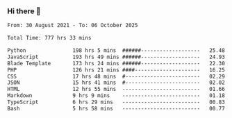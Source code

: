 ### Hi there 👋

<!--
**dominoto/dominoto** is a ✨ _special_ ✨ repository because its `README.md` (this file) appears on your GitHub profile.

Here are some ideas to get you started:

- 🔭 I’m currently working on ...
- 🌱 I’m currently learning ...
- 👯 I’m looking to collaborate on ...
- 🤔 I’m looking for help with ...
- 💬 Ask me about ...
- 📫 How to reach me: ...
- 😄 Pronouns: ...
- ⚡ Fun fact: ...
-->
<!--START_SECTION:waka-->

```txt
From: 30 August 2021 - To: 06 October 2025

Total Time: 777 hrs 33 mins

Python               198 hrs 5 mins  ######-------------------   25.48 %
JavaScript           193 hrs 49 mins ######-------------------   24.93 %
Blade Template       173 hrs 24 mins ######-------------------   22.30 %
PHP                  126 hrs 21 mins ####---------------------   16.25 %
CSS                  17 hrs 48 mins  #------------------------   02.29 %
JSON                 15 hrs 41 mins  #------------------------   02.02 %
HTML                 12 hrs 55 mins  -------------------------   01.66 %
Markdown             9 hrs 9 mins    -------------------------   01.18 %
TypeScript           6 hrs 29 mins   -------------------------   00.83 %
Bash                 5 hrs 58 mins   -------------------------   00.77 %
```

<!--END_SECTION:waka-->
